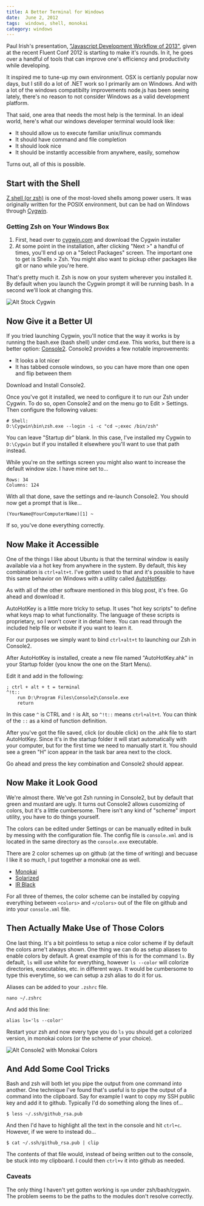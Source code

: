 ```yaml
---
title: A Better Terminal for Windows
date:  June 2, 2012
tags:  windows, shell, monokai
category: windows
---
```


Paul Irish's presentation, ["Javascript Development Workflow of 2013"](http://www.youtube.com/watch?v=f7AU2Ozu8eo), given at the recent Fluent Conf 2012 is starting to make it's rounds.  In it, he goes over a handful of tools that can improve one's efficiency and productivity while developing.

It inspired me to tune-up my own environment.  OSX is certianly popular now days, but I still do a lot of .NET work so I primarily am on Windows.  And with a lot of the windows compatibilty improvements node.js has been seeing lately, there's no reason to not consider Windows as a valid development platform.

That said, one area that needs the most help is the terminal.  In an ideal world, here's what our windows developer terminal would look like:

- It should allow us to execute familiar unix/linux commands
- It should have command and file completion
- It should look nice
- It should be instantly accessible from anywhere, easily, somehow

Turns out, all of this is possible.

## Start with the Shell

[Z shell (or zsh)](http://www.zsh.org/) is one of the most-loved shells among power users.  It was originally written for the POSIX environment, but can be had on Windows through [Cygwin](http://www.cygwin.com/).

### Getting Zsh on Your Windows Box

1. First, head over to [cygwin.com](http://www.cygwin.com/) and download the Cygwin installer
2.  At some point in the installation, after clicking "Next &gt;" a handful of times, you'll end up on a "Select Packages" screen.  The important one to get is Shells &gt; Zsh.  You might also want to pickup other packages like git or nano while you're here.

That's pretty much it.  Zsh is now on your system wherever you installed it.  By default when you launch the Cygwin prompt it will be running bash.  In a second we'll look at changing this.

![Alt Stock Cygwin](/images/stock-cygwin.png)

## Now Give it a Better UI

If you tried launching Cygwin, you'll notice that the way it works is by running the bash.exe (bash shell) under cmd.exe.  This works, but there is a better option: [Console2](http://sourceforge.net/projects/console/).  Console2 provides a few notable improvements:

- It looks a lot nicer
- It has tabbed console windows, so you can have more than one open and flip between them

Download and Install Console2.

Once you've got it installed, we need to configure it to run our Zsh under Cygwin.  To do so, open Console2 and on the menu go to Edit &gt; Settings.  Then configure the following values:

	# Shell:
	D:\Cygwin\bin\zsh.exe --login -i -c "cd ~;exec /bin/zsh"

You can leave "Startup dir" blank.  In this case, I've installed my Cygwin to `D:\Cygwin` but if you installed it elsewhere you'll want to use that path instead.

While you're on the settings screen you might also want to increase the default window size.  I have mine set to...

	Rows: 34
	Columns: 124

With all that done, save the settings and re-launch Console2.  You should now get a prompt that is like...

	(YourName@YourComputerName)[1] ~

If so, you've done everything correctly.

## Now Make it Accessible

One of the things I like about Ubuntu is that the terminal window is easily available via a hot key from anywhere in the system.  By default, this key combination is `ctrl+alt+t`.  I've gotten used to that and it's possible to have this same behavior on Windows with a utility called [AutoHotKey](http://www.autohotkey.com/).

As with all of the other software mentioned in this blog post, it's free.  Go ahead and download it.

AutoHotKey is a little more tricky to setup.  It uses "hot key scripts" to define what keys map to what functionality.  The language of these scripts is proprietary, so I won't cover it in detail here.  You can read through the included help file or website if you want to learn it.

For our purposes we simply want to bind `ctrl+alt+t` to launching our Zsh in Console2.

After AutoHotKey is installed, create a new file named "AutoHotKey.ahk" in your Startup folder (you know the one on the Start Menu).

Edit it and add in the following:

	; ctrl + alt + t = terminal
	^!t::
	    run D:\Program Files\Console2\Console.exe
	    return

In this case `^` is CTRL and `!` is Alt, so `^!t::` means `ctrl+alt+t`.  You can think of the `::` as a kind of function definition.

After you've got the file saved, click (or double click) on the .ahk file to start AutoHotKey.  Since it's in the startup folder it will start automatically with your computer, but for the first time we need to manually start it.  You should see a green "H" icon appear in the task bar area next to the clock.

Go ahead and press the key combination and Console2 should appear.

## Now Make it Look Good

We're almost there.  We've got Zsh running in Console2, but by default that green and mustard are ugly.  It turns out Console2 allows cusomizing of colors, but it's a little cumbersome.  There isn't any kind of "scheme" import utility, you have to do things yourself.

The colors can be edited under Settings or can be manually edited in bulk by messing with the configuration file.  The config file is `console.xml` and is located in the same directory as the `console.exe` executable.

There are 2 color schemes up on github (at the time of writing) and becuase I like it so much, I put together a monokai one as well.

- [Monokai](https://github.com/tstone/console2-monokai)
- [Solarized](https://github.com/stevenharman/console2-solarized)
- [IR Black](https://github.com/alanstevens/console2-ir_black)

For all three of themes, the color scheme can be installed by copying everything between `<colors>` and `</colors>` out of the file on github and into your `console.xml` file.

## Then Actually Make Use of Those Colors

One last thing.  It's a bit pointless to setup a nice color scheme if by default the colors arne't always shown.  One thing we can do as setup aliases to enable colors by default.  A great example of this is for the command `ls`.  By default, `ls` will use white for everything, however `ls --color` will colorize directories, executables, etc. in different ways.  It would be cumbersome to type this everytime, so we can setup a zsh alias to do it for us.

Aliases can be added to your `.zshrc` file.

	nano ~/.zshrc

And add this line:

	alias ls='ls --color'

Restart your zsh and now every type you do `ls` you should get a colorized version, in monokai colors (or the scheme of your choice).

![Alt Console2 with Monokai Colors](/images/console2.png)

## And Add Some Cool Tricks

Bash and zsh will both let you pipe the output from one command into another.  One technique I've found that's useful is to pipe the output of a command into the clipboard.  Say for example I want to copy my SSH public key and add it to github.  Typically I'd do something along the lines of...

	$ less ~/.ssh/github_rsa.pub

And then I'd have to highlight all the text in the console and hit `ctrl+c`.  However, if we were to instead do...

	$ cat ~/.ssh/github_rsa.pub | clip

The contents of that file would, instead of being written out to the console, be stuck into my clipboard.  I could then `ctrl+v` it into github as needed.

### Caveats

The only thing I haven't yet gotten working is `npm` under zsh/bash/cygwin.  The problem seems to be the paths to the modules don't resolve correctly.
